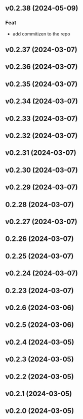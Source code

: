 ## v0.2.38 (2024-05-09)

### Feat

- add commitizen to the repo

## v0.2.37 (2024-03-07)

## v0.2.36 (2024-03-07)

## v0.2.35 (2024-03-07)

## v0.2.34 (2024-03-07)

## v0.2.33 (2024-03-07)

## v0.2.32 (2024-03-07)

## v0.2.31 (2024-03-07)

## v0.2.30 (2024-03-07)

## v0.2.29 (2024-03-07)

## 0.2.28 (2024-03-07)

## v0.2.27 (2024-03-07)

## 0.2.26 (2024-03-07)

## 0.2.25 (2024-03-07)

## v0.2.24 (2024-03-07)

## 0.2.23 (2024-03-07)

## v0.2.6 (2024-03-06)

## v0.2.5 (2024-03-06)

## v0.2.4 (2024-03-05)

## v0.2.3 (2024-03-05)

## v0.2.2 (2024-03-05)

## v0.2.1 (2024-03-05)

## v0.2.0 (2024-03-05)
